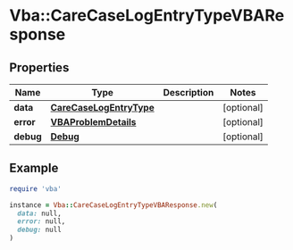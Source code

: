 # Vba::CareCaseLogEntryTypeVBAResponse

## Properties

| Name | Type | Description | Notes |
| ---- | ---- | ----------- | ----- |
| **data** | [**CareCaseLogEntryType**](CareCaseLogEntryType.md) |  | [optional] |
| **error** | [**VBAProblemDetails**](VBAProblemDetails.md) |  | [optional] |
| **debug** | [**Debug**](Debug.md) |  | [optional] |

## Example

```ruby
require 'vba'

instance = Vba::CareCaseLogEntryTypeVBAResponse.new(
  data: null,
  error: null,
  debug: null
)
```

